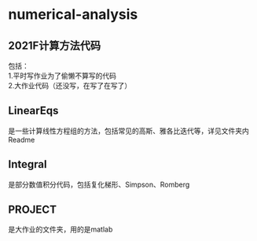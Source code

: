# numerical-analysis
## 2021F计算方法代码
包括：   
1.平时写作业为了偷懒不算写的代码   
2.大作业代码（还没写，在写了在写了）   


## LinearEqs

是一些计算线性方程组的方法，包括常见的高斯、雅各比迭代等，详见文件夹内Readme

## Integral   

是部分数值积分代码，包括复化梯形、Simpson、Romberg

## PROJECT

是大作业的文件夹，用的是matlab
